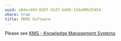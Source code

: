 ```yaml
---
uuid: a84ecd43-026f-41d7-bd49-12da90b25454
share: true
title: PKMS Software
---
```

Please see [KMS - Knowledge Management Systems](../6aef6fe9-4c4e-4f3a-850c-e163e2303f81)